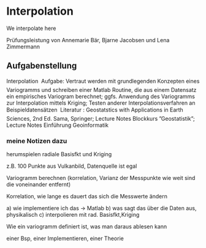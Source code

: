 # Interpolation
We interpolate here

Prüfungsleistung von Annemarie Bär, Bjarne Jacobsen und Lena Zimmermann

## Aufgabenstellung
Interpolation
 Aufgabe: Vertraut werden mit grundlegenden Konzepten eines Variogramms und schreiben
einer Matlab Routine, die aus einem Datensatz ein empirisches Variogram berechnet;
ggfs. Anwendung des Variogramms zur Interpolation mittels Kriging; Testen anderer
Interpolationsverfahren an Beispieldatensätzen
 Literatur : Geostatstics with Applications in Earth Sciences, 2nd Ed. Sama, Springer;
Lecture Notes Blockkurs ”Geostatistik”; Lecture Notes Einführung Geoinformatik

### meine Notizen dazu
herumspielen radiale Basisfkt und Kriging

z.B. 100 Punkte aus Vulkanbild, Datenquelle ist egal

Variogramm berechnen (korrelation, Varianz der Messpunkte wie weit sind die voneinander entfernt)

Korrelation, wie lange es dauert das sich die Messwerte ändern

a) wie implementiere ich das -> Matlab
b) was sagt das über die Daten aus, physikalisch
c) interpolieren mit rad. Basisfkt,Kriging

Wie ein variogramm definiert ist, was man daraus ablesen kann

einer Bsp, einer Implementieren, einer Theorie
